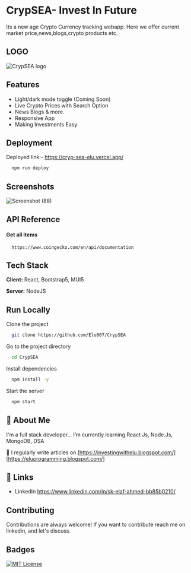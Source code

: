 
# CrypSEA- Invest In Future

Its a new age Crypto Currency tracking webapp. Here we offer current market price,news,blogs,crypto products etc.

## LOGO
![CrypSEA logo](https://user-images.githubusercontent.com/85642896/213734282-1240b66d-8810-45b2-8dd8-876f8eec9144.png)
## Features

- Light/dark mode toggle (Coming Soon)
- Live Crypto Prices with Search Option
- News Blogs & more.
- Responsive App
- Making Investments Easy


## Deployment

Deployed link:- https://cryp-sea-elu.vercel.app/

```bash
  npm run deploy
```


## Screenshots

![Screenshot (88)](https://user-images.githubusercontent.com/85642896/213735105-c722d1c3-6508-4f9f-a28a-51d7f16a457f.png)



## API Reference

#### Get all items

```http
  https://www.coingecko.com/en/api/documentation
```


## Tech Stack

**Client:** React, Bootstrap5, MUI5

**Server:** NodeJS


## Run Locally

Clone the project

```bash
  git clone https://github.com/Elu007/CrypSEA

```

Go to the project directory

```bash
  cd CrypSEA
```

Install dependencies

```bash
  npm install -y
```

Start the server

```bash
  npm start
```


## 🚀 About Me
I'm a full stack developer...
I’m currently learning React Js, Node.Js, MongoDB, DSA

📝 I regularly write articles on [https://investingwithelu.blogspot.com/] [https://eluprogramming.blogspot.com/]


## 🔗 Links

- LinkedIn
https://www.linkedin.com/in/sk-elaf-ahmed-bb85b0210/



## Contributing

Contributions are always welcome!
If you want to contribute reach me on linkedin, and let's discuss.


## Badges



[![MIT License](https://img.shields.io/badge/License-MIT-green.svg)](https://choosealicense.com/licenses/mit/)


